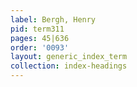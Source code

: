 ```yaml
---
label: Bergh, Henry
pid: term311
pages: 45|636
order: '0093'
layout: generic_index_term
collection: index-headings
---
```

